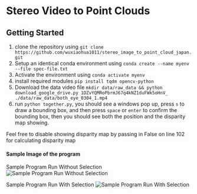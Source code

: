 # Stereo Video to Point Clouds

## Getting Started

1. clone the repository using `git clone https://github.com/wuxiaohua1011/stereo_image_to_point_cloud_japan.git`
2. Setup an identical conda environment using
   `conda create --name myenv --file spec-file.txt`
3. Activate the environment using `conda activate myenv`
4. install required modules `pip install tqdm opencv-python`
5. Download the data video file `mkdir data/raw_data && python download_google_drive.py 1DZvYQMRoPbrmJ67q4kNZ1duFWk5oHnV_ ./data/raw_data/both_eye_0304_1.mp4`
6. run `python together.py`, you should see a windows pop up, press `s` to draw a bounding box, and then press `space` or `enter` to confirm the bounding box, then you should see both the position and the disparity map showing.

Feel free to disable showing disparity map by passing in False on line 102 for calculating disparity map

#### Sample Image of the program
Sample Program Run Without Selection
![Sample Program Run Without Selection](./paper/images/sample_program_run_without_selection.png)

Sample Program Run With Selection
![Sample Program Run With Selection](./paper/images/sample_program_run_with_selection.png)
